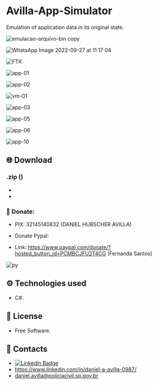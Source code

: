# Avilla-App-Simulator
Emulation of application data in its original state.

![emulacao-arquivo-bin copy](https://user-images.githubusercontent.com/102838167/202791954-e2b5c670-deaa-40f8-9e7f-f3ba33a6fd22.jpg)

![WhatsApp Image 2022-09-27 at 11 17 04](https://user-images.githubusercontent.com/102838167/202793120-f426125f-05ff-4f9e-a8cc-cafccdbfba13.png)

![FTK](https://user-images.githubusercontent.com/102838167/202791715-965712f5-676c-42ec-93c0-5916b149ec4f.PNG)

![app-01](https://user-images.githubusercontent.com/102838167/202791775-ca8c3718-7061-46bc-9fc4-50be9175b546.PNG)

![app-02](https://user-images.githubusercontent.com/102838167/202792345-15a2a383-ebf1-41b1-8601-1814464c4333.PNG)

![vm-01](https://user-images.githubusercontent.com/102838167/202792510-6f25141e-7b19-4fb0-9a9e-0c8591222364.PNG)

![app-03](https://user-images.githubusercontent.com/102838167/202792361-4ebd99e7-e1d1-472b-bc1f-1ed74e94a21b.PNG)

![app-05](https://user-images.githubusercontent.com/102838167/202792378-672d75e5-ea93-4fbb-9a4d-4fffefab9364.PNG)

![app-06](https://user-images.githubusercontent.com/102838167/202792402-bad5fc61-1065-42fb-acef-9dbc0b669ca5.PNG)

![app-10](https://user-images.githubusercontent.com/102838167/202792732-155caefd-7067-4e67-896c-ab5eda543150.PNG)

## 🌐 Download

### .zip ()
- 
- 

### 🚀 Donate:

- PIX: 32145140832 (DANIEL HUBSCHER AVILLA)

- Donate Pypal:
- Link: https://www.paypal.com/donate/?hosted_button_id=PCMBCJFU2T4CG (Fernanda Santos)

![py](https://user-images.githubusercontent.com/102838167/177612624-86f0eb35-c66c-4edd-9bb5-c813feae2565.PNG)

## ⚙️ Technologies used
- C#.

## 🚀 License
- Free Software.

## 🤖 Contacts
- [![Linkedin Badge](https://img.shields.io/badge/-LinkedIn-blue?style=flat-square&logo=Linkedin&logoColor=white&link=https://www.linkedin.com/in/daniel-a-avilla-0987/)](https://www.linkedin.com/in/daniel-a-avilla-0987/)
- https://www.linkedin.com/in/daniel-a-avilla-0987/
- daniel.avilla@policiacivil.sp.gov.br
